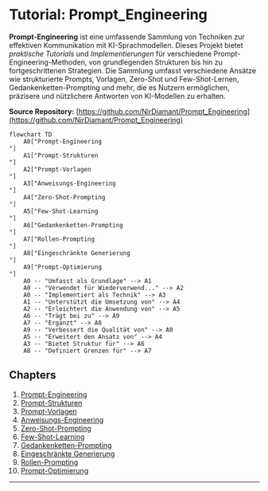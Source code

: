 # Tutorial: Prompt_Engineering

**Prompt-Engineering** ist eine umfassende Sammlung von Techniken zur effektiven Kommunikation mit KI-Sprachmodellen. Dieses Projekt bietet *praktische Tutorials* und *Implementierungen* für verschiedene Prompt-Engineering-Methoden, von grundlegenden Strukturen bis hin zu fortgeschrittenen Strategien. Die Sammlung umfasst verschiedene Ansätze wie strukturierte Prompts, Vorlagen, Zero-Shot und Few-Shot-Lernen, Gedankenketten-Prompting und mehr, die es Nutzern ermöglichen, präzisere und nützlichere Antworten von KI-Modellen zu erhalten.


**Source Repository:** [https://github.com/NirDiamant/Prompt_Engineering](https://github.com/NirDiamant/Prompt_Engineering)

```mermaid
flowchart TD
    A0["Prompt-Engineering
"]
    A1["Prompt-Strukturen
"]
    A2["Prompt-Vorlagen
"]
    A3["Anweisungs-Engineering
"]
    A4["Zero-Shot-Prompting
"]
    A5["Few-Shot-Learning
"]
    A6["Gedankenketten-Prompting
"]
    A7["Rollen-Prompting
"]
    A8["Eingeschränkte Generierung
"]
    A9["Prompt-Optimierung
"]
    A0 -- "Umfasst als Grundlage" --> A1
    A0 -- "Verwendet für Wiederverwend..." --> A2
    A0 -- "Implementiert als Technik" --> A3
    A1 -- "Unterstützt die Umsetzung von" --> A4
    A2 -- "Erleichtert die Anwendung von" --> A5
    A6 -- "Trägt bei zu" --> A9
    A7 -- "Ergänzt" --> A8
    A9 -- "Verbessert die Qualität von" --> A0
    A5 -- "Erweitert den Ansatz von" --> A4
    A3 -- "Bietet Struktur für" --> A6
    A8 -- "Definiert Grenzen für" --> A7
```

## Chapters

1. [Prompt-Engineering
](01_prompt_engineering_.md)
2. [Prompt-Strukturen
](02_prompt_strukturen_.md)
3. [Prompt-Vorlagen
](03_prompt_vorlagen_.md)
4. [Anweisungs-Engineering
](04_anweisungs_engineering_.md)
5. [Zero-Shot-Prompting
](05_zero_shot_prompting_.md)
6. [Few-Shot-Learning
](06_few_shot_learning_.md)
7. [Gedankenketten-Prompting
](07_gedankenketten_prompting_.md)
8. [Eingeschränkte Generierung
](08_eingeschraenkte_generierung_.md)
9. [Rollen-Prompting
](09_rollen_prompting_.md)
10. [Prompt-Optimierung
](10_prompt_optimierung_.md)


---

